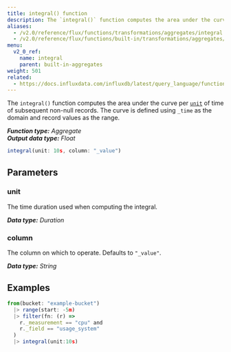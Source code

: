 ```yaml
---
title: integral() function
description: The `integral()` function computes the area under the curve per unit of time of subsequent non-null records.
aliases:
  - /v2.0/reference/flux/functions/transformations/aggregates/integral
  - /v2.0/reference/flux/functions/built-in/transformations/aggregates/integral/
menu:
  v2_0_ref:
    name: integral
    parent: built-in-aggregates
weight: 501
related:
  - https://docs.influxdata.com/influxdb/latest/query_language/functions/#integral, InfluxQL – INTEGRAL()
---
```


The `integral()` function computes the area under the curve per [`unit`](#unit) of time of subsequent non-null records.
The curve is defined using `_time` as the domain and record values as the range.

_**Function type:** Aggregate_  
_**Output data type:** Float_

```js
integral(unit: 10s, column: "_value")
```

## Parameters

### unit
The time duration used when computing the integral.

_**Data type:** Duration_

### column
The column on which to operate.
Defaults to `"_value"`.

_**Data type:** String_

## Examples
```js
from(bucket: "example-bucket")
  |> range(start: -5m)
  |> filter(fn: (r) =>
    r._measurement == "cpu" and
    r._field == "usage_system"
  )
  |> integral(unit:10s)
```
